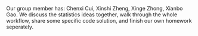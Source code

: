 Our group member has: Chenxi Cui, Xinshi Zheng, Xinge Zhong, Xianbo Gao.
We discuss the statistics ideas together, walk through the whole workflow, share some specific code solution, and finish our own homework seperately.